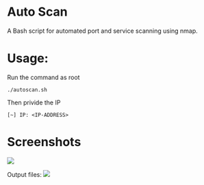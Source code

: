 # Auto Scan
 A Bash script for automated port and service scanning using nmap.
# Usage:

Run the command as root

```./autoscan.sh```

Then privide the IP

```[~] IP: <IP-ADDRESS>```

# Screenshots
 ![](https://github.com/qTeki/Auto-Scan/blob/main/Scan.png)

Output files:
 ![](https://github.com/qTeki/Auto-Scan/blob/main/Output_files.png)
